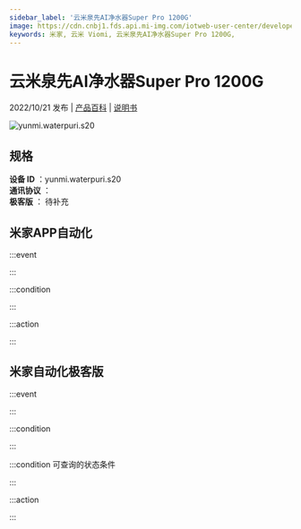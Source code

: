 ```yaml
---
sidebar_label: '云米泉先AI净水器Super Pro 1200G'
image: https://cdn.cnbj1.fds.api.mi-img.com/iotweb-user-center/developer_16790478403258EkjssQq.png?GalaxyAccessKeyId=AKVGLQWBOVIRQ3XLEW&Expires=9223372036854775807&Signature=cfUZEWRlqSUqvjj2qJ5syIcWL24=
keywords: 米家, 云米 Viomi, 云米泉先AI净水器Super Pro 1200G, 
---
```

# 云米泉先AI净水器Super Pro 1200G

2022/10/21 发布 | [产品百科](https://home.mi.com/webapp/content/baike/product/index.html?model=yunmi.waterpuri.s20/) | [说明书](https://home.mi.com/views/introduction.html?model=yunmi.waterpuri.s20&region=cn)

![yunmi.waterpuri.s20](https://cdn.cnbj1.fds.api.mi-img.com/iotweb-user-center/developer_16790478403258EkjssQq.png?GalaxyAccessKeyId=AKVGLQWBOVIRQ3XLEW&Expires=9223372036854775807&Signature=cfUZEWRlqSUqvjj2qJ5syIcWL24=)

## 规格  
> 
**设备 ID** ：yunmi.waterpuri.s20  
**通讯协议** ：  
**极客版**  ： 待补充 


## 米家APP自动化  

:::event  

:::

:::condition  

:::

:::action   

:::

## 米家自动化极客版  

:::event  

:::

:::condition  

:::

:::condition 可查询的状态条件  

:::

:::action  

:::

        
